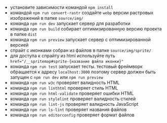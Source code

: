 - установите зависимости командой `npm install`
- командой `npm run convert-rastr` создайте `webp` версии растровых изображений в папке `source/img/`
- команда `npm run dev` запускает сервер для разработки
- команда `npm run build` собирает оптимизированную версию проекта в папке `dist`
- команда `npm run preview` запускает сервер с оптимизированной версией
- спрайт с иконками собран из файлов в папке `source/img/sprite/`
- для доступа к спрайту из html используйте путь `href="/__spritemap#sprite-{название файла иконки}"`
- команда `npm run test` запускает тесты. тестовый фреймворк обращается к адресу `localhost:3000` поэтому сервер должен быть запущен с `npm run dev` или `npm run preview`
- команда `npm run w3c` проверяет валидность HTML
- команда `npm run linthtml` проверяет стиль HTML
- команда `npm run html-validate` проверяет ошибки HTML
- команда `npm run stylelint` проверяет валидность стилей
- команда `npm run lint-js` проверяет валидность JavaScript
- команда `npm run ls-lint` проверяет названия файлов
- команда `npm run editorconfig` проверяет формат файлов
